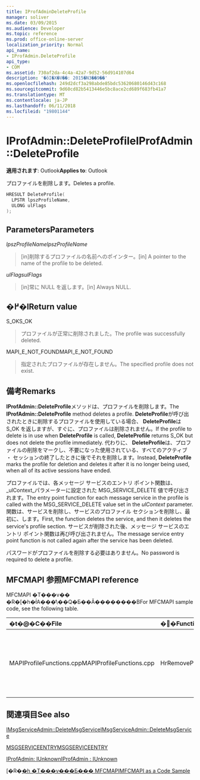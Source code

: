 ```yaml
---
title: IProfAdminDeleteProfile
manager: soliver
ms.date: 03/09/2015
ms.audience: Developer
ms.topic: reference
ms.prod: office-online-server
localization_priority: Normal
api_name:
- IProfAdmin.DeleteProfile
api_type:
- COM
ms.assetid: 730af2da-4c4a-42a7-9d52-56d914107d64
description: '�ŏI�X�V��: 2015�N3��9��'
ms.openlocfilehash: 249d2dcf3a298abde85bdc53620680146d43c168
ms.sourcegitcommit: 9d60cd82b5413446e5bc8ace2cd689f683fb41a7
ms.translationtype: MT
ms.contentlocale: ja-JP
ms.lasthandoff: 06/11/2018
ms.locfileid: "19801144"
---
```

# <a name="iprofadmindeleteprofile"></a><span data-ttu-id="ac6c6-103">IProfAdmin::DeleteProfile</span><span class="sxs-lookup"><span data-stu-id="ac6c6-103">IProfAdmin::DeleteProfile</span></span>

  
  
<span data-ttu-id="ac6c6-104">**適用されます**: Outlook</span><span class="sxs-lookup"><span data-stu-id="ac6c6-104">**Applies to**: Outlook</span></span> 
  
<span data-ttu-id="ac6c6-105">プロファイルを削除します。</span><span class="sxs-lookup"><span data-stu-id="ac6c6-105">Deletes a profile.</span></span>
  
```cpp
HRESULT DeleteProfile(
  LPSTR lpszProfileName,
  ULONG ulFlags
);
```

## <a name="parameters"></a><span data-ttu-id="ac6c6-106">Parameters</span><span class="sxs-lookup"><span data-stu-id="ac6c6-106">Parameters</span></span>

 <span data-ttu-id="ac6c6-107">_lpszProfileName_</span><span class="sxs-lookup"><span data-stu-id="ac6c6-107">_lpszProfileName_</span></span>
  
> <span data-ttu-id="ac6c6-108">[in]削除するプロファイルの名前へのポインター。</span><span class="sxs-lookup"><span data-stu-id="ac6c6-108">[in] A pointer to the name of the profile to be deleted.</span></span>
    
 <span data-ttu-id="ac6c6-109">_ulFlags_</span><span class="sxs-lookup"><span data-stu-id="ac6c6-109">_ulFlags_</span></span>
  
> <span data-ttu-id="ac6c6-110">[in]常に NULL を返します。</span><span class="sxs-lookup"><span data-stu-id="ac6c6-110">[in] Always NULL.</span></span> 
    
## <a name="return-value"></a><span data-ttu-id="ac6c6-111">�߂�l</span><span class="sxs-lookup"><span data-stu-id="ac6c6-111">Return value</span></span>

<span data-ttu-id="ac6c6-112">S_OK</span><span class="sxs-lookup"><span data-stu-id="ac6c6-112">S_OK</span></span> 
  
> <span data-ttu-id="ac6c6-113">プロファイルが正常に削除されました。</span><span class="sxs-lookup"><span data-stu-id="ac6c6-113">The profile was successfully deleted.</span></span>
    
<span data-ttu-id="ac6c6-114">MAPI_E_NOT_FOUND</span><span class="sxs-lookup"><span data-stu-id="ac6c6-114">MAPI_E_NOT_FOUND</span></span> 
  
> <span data-ttu-id="ac6c6-115">指定されたプロファイルが存在しません。</span><span class="sxs-lookup"><span data-stu-id="ac6c6-115">The specified profile does not exist.</span></span>
    
## <a name="remarks"></a><span data-ttu-id="ac6c6-116">備考</span><span class="sxs-lookup"><span data-stu-id="ac6c6-116">Remarks</span></span>

<span data-ttu-id="ac6c6-117">**IProfAdmin::DeleteProfile**メソッドは、プロファイルを削除します。</span><span class="sxs-lookup"><span data-stu-id="ac6c6-117">The **IProfAdmin::DeleteProfile** method deletes a profile.</span></span> <span data-ttu-id="ac6c6-118">**DeleteProfile**が呼び出されたときに削除するプロファイルを使用している場合、 **DeleteProfile**は S_OK を返しますが、すぐに、プロファイルは削除されません。</span><span class="sxs-lookup"><span data-stu-id="ac6c6-118">If the profile to delete is in use when **DeleteProfile** is called, **DeleteProfile** returns S_OK but does not delete the profile immediately.</span></span> <span data-ttu-id="ac6c6-119">代わりに、 **DeleteProfile**は、プロファイルの削除をマークし、不要になった使用されている、すべてのアクティブ ・ セッションの終了したときに後でそれを削除します。</span><span class="sxs-lookup"><span data-stu-id="ac6c6-119">Instead, **DeleteProfile** marks the profile for deletion and deletes it after it is no longer being used, when all of its active sessions have ended.</span></span> 
  
<span data-ttu-id="ac6c6-120">プロファイルでは、各メッセージ サービスのエントリ ポイント関数は、 _ulContext_パラメーターに設定された MSG_SERVICE_DELETE 値で呼び出されます。</span><span class="sxs-lookup"><span data-stu-id="ac6c6-120">The entry point function for each message service in the profile is called with the MSG_SERVICE_DELETE value set in the  _ulContext_ parameter.</span></span> <span data-ttu-id="ac6c6-121">関数は、サービスを削除し、サービスのプロファイル セクションを削除し、最初に、します。</span><span class="sxs-lookup"><span data-stu-id="ac6c6-121">First, the function deletes the service, and then it deletes the service's profile section.</span></span> <span data-ttu-id="ac6c6-122">サービスが削除された後、メッセージ サービスのエントリ ポイント関数は再び呼び出されません。</span><span class="sxs-lookup"><span data-stu-id="ac6c6-122">The message service entry point function is not called again after the service has been deleted.</span></span> 
  
<span data-ttu-id="ac6c6-123">パスワードがプロファイルを削除する必要はありません。</span><span class="sxs-lookup"><span data-stu-id="ac6c6-123">No password is required to delete a profile.</span></span>
  
## <a name="mfcmapi-reference"></a><span data-ttu-id="ac6c6-124">MFCMAPI 参照</span><span class="sxs-lookup"><span data-stu-id="ac6c6-124">MFCMAPI reference</span></span>

<span data-ttu-id="ac6c6-125">MFCMAPI �T���v�� �R�[�h�ł́A���̕\��Q�Ƃ��Ă��������B</span><span class="sxs-lookup"><span data-stu-id="ac6c6-125">For MFCMAPI sample code, see the following table.</span></span>
  
|<span data-ttu-id="ac6c6-126">**�t�@�C��**</span><span class="sxs-lookup"><span data-stu-id="ac6c6-126">**File**</span></span>|<span data-ttu-id="ac6c6-127">**�֐�**</span><span class="sxs-lookup"><span data-stu-id="ac6c6-127">**Function**</span></span>|<span data-ttu-id="ac6c6-128">**�R�����g**</span><span class="sxs-lookup"><span data-stu-id="ac6c6-128">**Comment**</span></span>|
|:-----|:-----|:-----|
|<span data-ttu-id="ac6c6-129">MAPIProfileFunctions.cpp</span><span class="sxs-lookup"><span data-stu-id="ac6c6-129">MAPIProfileFunctions.cpp</span></span>  <br/> |<span data-ttu-id="ac6c6-130">HrRemoveProfile</span><span class="sxs-lookup"><span data-stu-id="ac6c6-130">HrRemoveProfile</span></span>  <br/> |<span data-ttu-id="ac6c6-131">MFCMAPI では、 **IProfAdmin::DeleteProfile**メソッドを使用して、選択したプロファイルを削除します。</span><span class="sxs-lookup"><span data-stu-id="ac6c6-131">MFCMAPI uses the **IProfAdmin::DeleteProfile** method to delete the selected profile.</span></span>  <br/> |
   
## <a name="see-also"></a><span data-ttu-id="ac6c6-132">関連項目</span><span class="sxs-lookup"><span data-stu-id="ac6c6-132">See also</span></span>



[<span data-ttu-id="ac6c6-133">IMsgServiceAdmin::DeleteMsgService</span><span class="sxs-lookup"><span data-stu-id="ac6c6-133">IMsgServiceAdmin::DeleteMsgService</span></span>](imsgserviceadmin-deletemsgservice.md)
  
[<span data-ttu-id="ac6c6-134">MSGSERVICEENTRY</span><span class="sxs-lookup"><span data-stu-id="ac6c6-134">MSGSERVICEENTRY</span></span>](msgserviceentry.md)
  
[<span data-ttu-id="ac6c6-135">IProfAdmin: IUnknown</span><span class="sxs-lookup"><span data-stu-id="ac6c6-135">IProfAdmin : IUnknown</span></span>](iprofadminiunknown.md)


<span data-ttu-id="ac6c6-136">[�R�[�h �T���v���Ƃ��� MFCMAPI](mfcmapi-as-a-code-sample.md)</span><span class="sxs-lookup"><span data-stu-id="ac6c6-136">[MFCMAPI as a Code Sample](mfcmapi-as-a-code-sample.md)</span></span>

